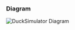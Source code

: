 ### Diagram
![DuckSimulator Diagram](https://user-images.githubusercontent.com/30439829/150015692-498c409e-a2d7-4df6-ae00-13c8e50fdc3f.png)
